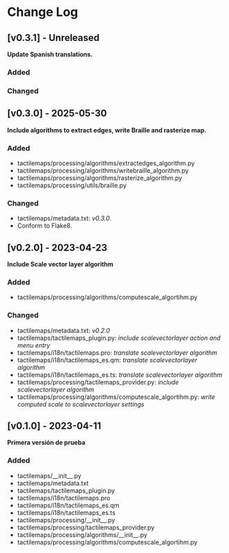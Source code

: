 # Change Log

## [v0.3.1] - Unreleased

**Update Spanish translations.**

### Added

### Changed


## [v0.3.0] - 2025-05-30

**Include algorithms to extract edges, write Braille and rasterize map.**

### Added

- tactilemaps/processing/algorithms/extractedges_algorithm.py
- tactilemaps/processing/algorithms/writebraille_algorithm.py
- tactilemaps/processing/algorithms/rasterize_algorithm.py
- tactilemaps/processing/utils/braille.py
### Changed

- tactilemaps/metadata.txt: *v0.3.0*.
- Conform to Flake8.

## [v0.2.0] - 2023-04-23

**Include Scale vector layer algorithm**

### Added

- tactilemaps/processing/algorithms/computescale_algortihm.py

### Changed

- tactilemaps/metadata.txt: *v0.2.0*
- tactilemaps/tactilemaps_plugin.py: *include scalevectorlayer action and menu entry*
- tactilemaps/i18n/tactilemaps.pro: *translate scalevectorlayer algorithm*
- tactilemaps/i18n/tactilemaps_es.qm: *translate scalevectorlayer algorithm*
- tactilemaps/i18n/tactilemaps_es.ts: *translate scalevectorlayer algorithm*
- tactilemaps/processing/tactilemaps_provider.py: *include scalevectorlayer algorithm*
- tactilemaps/processing/algorithms/computescale_algortihm.py: *write computed scale to scalevectorlayer settings*

## [v0.1.0] - 2023-04-11

**Primera versión de prueba**

### Added

- tactilemaps/\_\_init__.py
- tactilemaps/metadata.txt
- tactilemaps/tactilemaps_plugin.py
- tactilemaps/i18n/tactilemaps.pro
- tactilemaps/i18n/tactilemaps_es.qm
- tactilemaps/i18n/tactilemaps_es.ts
- tactilemaps/processing/\_\_init__.py
- tactilemaps/processing/tactilemaps_provider.py
- tactilemaps/processing/algorithms/\_\_init__.py
- tactilemaps/processing/algorithms/computescale_algortihm.py
